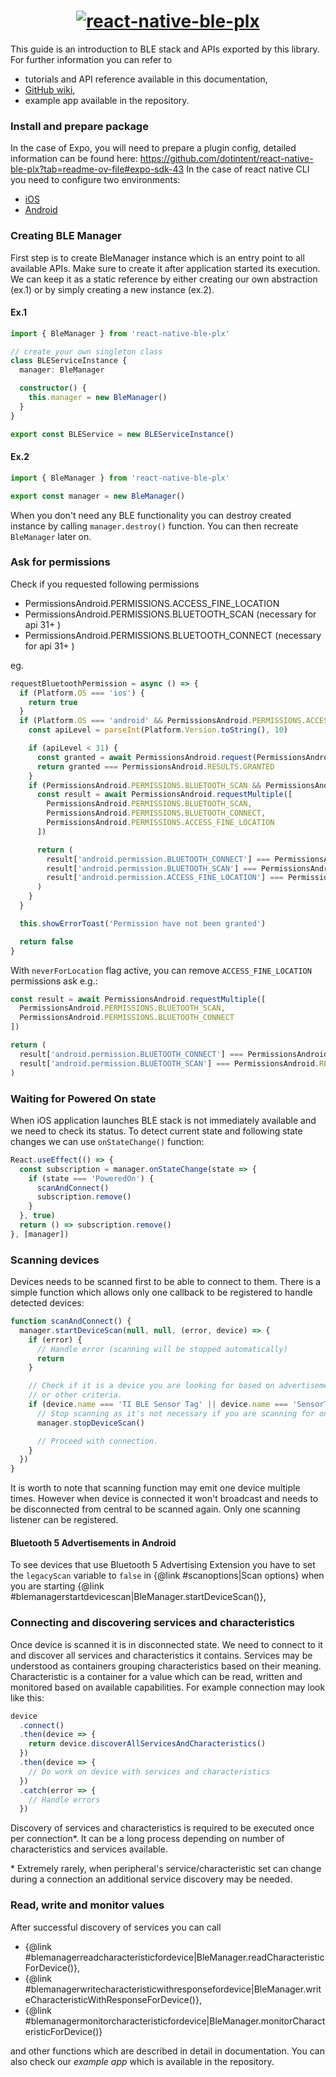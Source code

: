 <h1 align="center" >
  <a href="https://github.com/dotintent/react-native-ble-plx"><img style="max-height: 300px;" alt="react-native-ble-plx" src="logo.png" /></a>
</h1>

This guide is an introduction to BLE stack and APIs exported by this library. For further information you can refer to

- tutorials and API reference available in this documentation,
- [GitHub wiki](https://github.com/dotintent/react-native-ble-plx/wiki),
- example app available in the repository.

### Install and prepare package

In the case of Expo, you will need to prepare a plugin config, detailed information can be found here: https://github.com/dotintent/react-native-ble-plx?tab=readme-ov-file#expo-sdk-43
In the case of react native CLI you need to configure two environments:

- [iOS](https://github.com/dotintent/react-native-ble-plx?tab=readme-ov-file#ios-example-setup)
- [Android](https://github.com/dotintent/react-native-ble-plx?tab=readme-ov-file#android-example-setup)

### Creating BLE Manager

First step is to create BleManager instance which is an entry point to all available APIs. Make sure to create it after application started its execution. We can keep it as a static reference by either creating our own abstraction (ex.1) or by simply creating a new instance (ex.2).

#### Ex.1

```ts
import { BleManager } from 'react-native-ble-plx'

// create your own singleton class
class BLEServiceInstance {
  manager: BleManager

  constructor() {
    this.manager = new BleManager()
  }
}

export const BLEService = new BLEServiceInstance()
```

#### Ex.2

```ts
import { BleManager } from 'react-native-ble-plx'

export const manager = new BleManager()
```

When you don't need any BLE functionality you can destroy created instance by calling `manager.destroy()` function. You can then recreate `BleManager` later on.

### Ask for permissions

Check if you requested following permissions

- PermissionsAndroid.PERMISSIONS.ACCESS_FINE_LOCATION
- PermissionsAndroid.PERMISSIONS.BLUETOOTH_SCAN (necessary for api 31+ )
- PermissionsAndroid.PERMISSIONS.BLUETOOTH_CONNECT (necessary for api 31+ )

eg.

```js
requestBluetoothPermission = async () => {
  if (Platform.OS === 'ios') {
    return true
  }
  if (Platform.OS === 'android' && PermissionsAndroid.PERMISSIONS.ACCESS_FINE_LOCATION) {
    const apiLevel = parseInt(Platform.Version.toString(), 10)

    if (apiLevel < 31) {
      const granted = await PermissionsAndroid.request(PermissionsAndroid.PERMISSIONS.ACCESS_FINE_LOCATION)
      return granted === PermissionsAndroid.RESULTS.GRANTED
    }
    if (PermissionsAndroid.PERMISSIONS.BLUETOOTH_SCAN && PermissionsAndroid.PERMISSIONS.BLUETOOTH_CONNECT) {
      const result = await PermissionsAndroid.requestMultiple([
        PermissionsAndroid.PERMISSIONS.BLUETOOTH_SCAN,
        PermissionsAndroid.PERMISSIONS.BLUETOOTH_CONNECT,
        PermissionsAndroid.PERMISSIONS.ACCESS_FINE_LOCATION
      ])

      return (
        result['android.permission.BLUETOOTH_CONNECT'] === PermissionsAndroid.RESULTS.GRANTED &&
        result['android.permission.BLUETOOTH_SCAN'] === PermissionsAndroid.RESULTS.GRANTED &&
        result['android.permission.ACCESS_FINE_LOCATION'] === PermissionsAndroid.RESULTS.GRANTED
      )
    }
  }

  this.showErrorToast('Permission have not been granted')

  return false
}
```

With `neverForLocation` flag active, you can remove `ACCESS_FINE_LOCATION` permissions ask e.g.:

```js
const result = await PermissionsAndroid.requestMultiple([
  PermissionsAndroid.PERMISSIONS.BLUETOOTH_SCAN,
  PermissionsAndroid.PERMISSIONS.BLUETOOTH_CONNECT
])

return (
  result['android.permission.BLUETOOTH_CONNECT'] === PermissionsAndroid.RESULTS.GRANTED &&
  result['android.permission.BLUETOOTH_SCAN'] === PermissionsAndroid.RESULTS.GRANTED
)
```

### Waiting for Powered On state

When iOS application launches BLE stack is not immediately available and we need to check its status.
To detect current state and following state changes we can use `onStateChange()` function:

```js
React.useEffect(() => {
  const subscription = manager.onStateChange(state => {
    if (state === 'PoweredOn') {
      scanAndConnect()
      subscription.remove()
    }
  }, true)
  return () => subscription.remove()
}, [manager])
```

### Scanning devices

Devices needs to be scanned first to be able to connect to them. There is a simple function
which allows only one callback to be registered to handle detected devices:

```js
function scanAndConnect() {
  manager.startDeviceScan(null, null, (error, device) => {
    if (error) {
      // Handle error (scanning will be stopped automatically)
      return
    }

    // Check if it is a device you are looking for based on advertisement data
    // or other criteria.
    if (device.name === 'TI BLE Sensor Tag' || device.name === 'SensorTag') {
      // Stop scanning as it's not necessary if you are scanning for one device.
      manager.stopDeviceScan()

      // Proceed with connection.
    }
  })
}
```

It is worth to note that scanning function may emit one device multiple times. However
when device is connected it won't broadcast and needs to be disconnected from central
to be scanned again. Only one scanning listener can be registered.

#### Bluetooth 5 Advertisements in Android

To see devices that use Bluetooth 5 Advertising Extension you have to set the `legacyScan` variable to `false` in {@link #scanoptions|Scan options} when you are starting {@link #blemanagerstartdevicescan|BleManager.startDeviceScan()},

### Connecting and discovering services and characteristics

Once device is scanned it is in disconnected state. We need to connect to it and discover
all services and characteristics it contains. Services may be understood
as containers grouping characteristics based on their meaning. Characteristic is a
container for a value which can be read, written and monitored based on available
capabilities. For example connection may look like this:

```js
device
  .connect()
  .then(device => {
    return device.discoverAllServicesAndCharacteristics()
  })
  .then(device => {
    // Do work on device with services and characteristics
  })
  .catch(error => {
    // Handle errors
  })
```

Discovery of services and characteristics is required to be executed once per connection\*.
It can be a long process depending on number of characteristics and services available.

\* Extremely rarely, when peripheral's service/characteristic set can change during a connection
an additional service discovery may be needed.

### Read, write and monitor values

After successful discovery of services you can call

- {@link #blemanagerreadcharacteristicfordevice|BleManager.readCharacteristicForDevice()},
- {@link #blemanagerwritecharacteristicwithresponsefordevice|BleManager.writeCharacteristicWithResponseForDevice()},
- {@link #blemanagermonitorcharacteristicfordevice|BleManager.monitorCharacteristicForDevice()}

and other functions which are described in detail in documentation. You can also check our _example app_ which is available in the repository.
